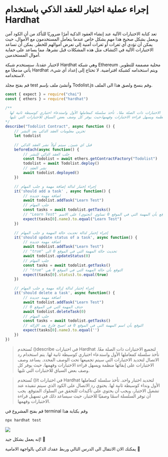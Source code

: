 # إجراء عملية اختبار للعقد الذكي باستخدام Hardhat

تعد كتابة الاختبارات الآلية عند إنشاء العقود الذكية أمرًا ضروريًا للتأكد من أن الكود آمن ويعمل بشكل صحيح  هذا مهم بشكل خاص عندما يتعامل المستخدمون مع الأموال، حيث يمكن أن تؤدي أي ثغرات أو ثغرات أمنية إلى تعرض أموالهم للخطر. يمكن أن تساعد الاختبارات الآلية في اكتشاف مثل هذه المشكلات قبل نشرها، مما يساعد على حماية أموال المستخدمين.

لاختبار عقدنا، سنستخدم شبكة Hardhat  وهي شبكة Ethereum محلية مصممة للتطوير. يأتي مدمجًا مع Hardhat ،ويتم استخدامه كشبكة افتراضية. لا تحتاج إلى إعداد أي شيء لاستخدامه.

قم بفتح مجلد test وأنشئ ملف بإسم Todolist.js وقم بنسخ ولصق هذا الى الملف.

```js
const { expect } = require("chai")
const { ethers } = require("hardhat")

/**
  تعمل على تجميع الاختبارات ذات الصلة معًا. تأخذ سلسلة كمعاملها الأول واستدعاء اختياري كوسيطة ثانية لها.
  يساعد أيضاً على إبقائها منظمة ويسهل قراءة الاختبارات وفهمها،حيث يوفر كل وصف بعض السياق للاختبارات التي تليها.
*/
describe("Todolist Contract", async function () {
    // تخزين معلومات العقد الذكي بعد النشر
    let todolist

    // قبل اي شيئ, سيتم أولاً نشر العقد الذكي
    beforeEach(async function() {
        // جلب العقد الذكي للنشر
        const Todolist = await ethers.getContractFactory("Todolist")
        todolist = await Todolist.deploy()
        // نشر العقد
        await todolist.deployed()
    })

    // إجراء إختبار لدالة إضافة مهمة و جلب المهام
    it('should add a task' , async function() {
        // اضافة مهمة جديدة
        await todolist.addTask("Learn Test")
        // جلب المهام
        const tasks = await todolist.getTasks()
        // "Learn Test" التوقع بأن المهمة التي في الموقع 0 تساوي (تحتوي) على الاسم
        expect(tasks[0].name).to.equal("Learn Test")
    })

    // إجراء إختبار لدالة تحديث حالة المهمة و جلب المهام
    it('should update status of a task', async function() {
        // اضافة مهمة جديدة
        await todolist.addTask("Learn Test")
        // "true" تحديث حالة المهمة التي في الموقع 0 الى
        await todolist.updateStatus(0)
        // جلب المهام
        const tasks = await todolist.getTasks()
        // "true" التوقع بأن حالة المهمة التي في الموقع 0 هي
        expect(tasks[0].status).to.equal(true)
    })

    // إجراء إختبار لدالة إزالة مهمة و جلب المهام
    it('should delete a task', async function() {
        // اضافة مهمة جديدة
        await todolist.addTask("Learn Test")
        // حذف المهمة التي في الموقع 0
        await todolist.deleteTask(0)
        // جلب المهام
        const tasks = await todolist.getTasks()
        // التوقع بأن اسم المهمة التي في الموقع 0 قد اصبح فارغ بعد الإزالة
        expect(tasks[0].name).to.equal('')
    })
})
```

> تُستخدم ()describe في اختبارات Hardhat لتجميع الاختبارات ذات الصلة معًا. تأخذ سلسلة كمعاملها الأول واستدعاء اختياري كوسيطة ثانية لها. يتم استخدام رد الاتصال لتحديد الاختبارات التي سيتم تجميعها تحت الوصف المحدد. يساعد وصف الاختبارات على إبقائها منظمة ويسهل قراءة الاختبارات وفهمها، حيث يوفر كل وصف بعض السياق للاختبارات التي تليها.

> تُستخدم ()it في اختبارات Hardhat لتحديد اختبار واحد. تأخذ سلسلة كمعاملها الأول ونداء كوسيطة ثانية لها. يحتوي رد الاتصال على الكود الذي سيتم تنفيذه عند تشغيل الاختبار، ويجب أن يحتوي على تأكيدات للتحقق من السلوك المتوقع. يجب أن توفر السلسلة اسمًا وصفيًا للاختبار، حيث سيساعد ذلك في تسهيل قراءة الاختبارات وفهمها.

قم بفتح المشروع في terminal وقم بكتابة هذا

```bash
npx hardhat test
```

<img src="https://www.web3arabs.com/courses/tests-use-hardhat-results.png"/>

إنه يعمل بشكل جيد! 🥳

يمكنك الان الانتقال الى الدرس التالي وربط عقدك الذكي بالواجهة الامامية 🚀
